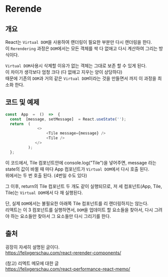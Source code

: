 
# Rerende  
  
## 개요  
React는 `Virtual DOM`을 사용하여 랜더링이 필요한 부분만 다시 랜더링을 한다.  
이 `Rerendering` 과정은  `DOM`에서는 모든 객체를 싹 다 없애고 다시 계산하여 그리는 방식이다.  
  
`Virtual DOM`사용시 삭제할 이유가 없는 객체는 그대로 보존 할 수 있게 된다.  
이 차이가 생각보다 엄청 크다 (다 없애고 지우는 양이 상당하다)   
때문에 기존의 `DOM`과 거의 같은 `Virtual DOM`이라는 것을 만들면서 까지 이 과정을 최소화 한다.  
  
## 코드 및 예제  
```Javascript
const  App  =  ()  =>  {
  const  [message, setMessage]  = React.useState('');
  return  (  
			  <>  
				  <Tile message={message} />  
				  <Tile />  
			 </>  
		  );  
  };
```  
  
이 코드에서, Tile 컴포넌트안에 console.log("Tile")을 넣어주면, message 라는 state의 값이 바뀔 때 마다  App 컴포넌트가 `Virtual DOM`에서 다시 호출 된다.   
위에서는 두 번 호출 된다. (4번일 수도 있다)  

그 이후, return의 Tile 컴포넌트 두 개도 같이 실행되므로, 저 세 컴포넌트(App, Tile, Tile)는 `Virtual DOM`에서 다 재 실행된다.  

단, 실제 `DOM`에서는 불필요한 아래쪽 Tile 컴포넌트를 리 랜더링하지는 않는다.  
리액트는 이 3 컴포넌트를 실행하면서, `DOM`을 업데이트 할 요소들을 찾아서, 다시 그려야 하는 요소들만 찾아서 그 요소들만 다시 그리기를 한다.  
  
  
## 출처  
굉장히 자세히 설명된 글이다.   
https://felixgerschau.com/react-rerender-components/  
  
(참고) 리엑트 메모에 대한 글  
https://felixgerschau.com/react-performance-react-memo/  
  
    
